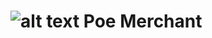 # ![alt text](https://user-images.githubusercontent.com/45703525/89988517-52bcf680-dc88-11ea-9ae6-f7e4b09cf850.png) Poe Merchant
